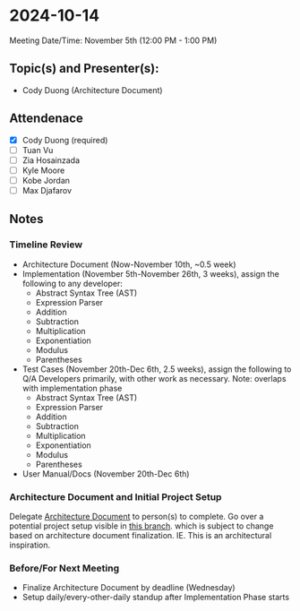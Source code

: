 <!-- 
USING REVISION 1.1
-->
# 2024-10-14
Meeting Date/Time: November 5th (12:00 PM - 1:00 PM)

## Topic(s) and Presenter(s):
- Cody Duong (Architecture Document)

## Attendenace
- [x] Cody Duong (required)
- [ ] Tuan Vu
- [ ] Zia Hosainzada
- [ ] Kyle Moore
- [ ] Kobe Jordan
- [ ] Max Djafarov

## Notes
### Timeline Review
- Architecture Document (Now-November 10th, ~0.5 week)
- Implementation (November 5th-November 26th, 3 weeks), assign the following to any developer:
  - Abstract Syntax Tree (AST)
  - Expression Parser
  - Addition
  - Subtraction
  - Multiplication
  - Exponentiation
  - Modulus
  - Parentheses
- Test Cases (November 20th-Dec 6th, 2.5 weeks), assign the following to Q/A Developers primarily, with other work as necessary. Note: overlaps with implementation phase
  - Abstract Syntax Tree (AST)
  - Expression Parser
  - Addition
  - Subtraction
  - Multiplication
  - Exponentiation
  - Modulus
  - Parentheses
- User Manual/Docs (November 20th-Dec 6th)

### Architecture Document and Initial Project Setup
Delegate [Architecture Document](/docs/software-architecture/Software-Requirements.docx) to person(s) to complete. 
Go over a potential project setup visible in [this branch](https://github.com/codyduong/EECS-348-Project/tree/demo1).
which is subject to change based on architecture document finalization. IE. This is an architectural inspiration.

### Before/For Next Meeting
- Finalize Architecture Document by deadline (Wednesday)
- Setup daily/every-other-daily standup after Implementation Phase starts